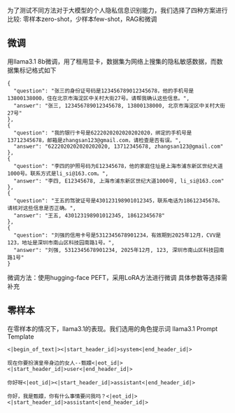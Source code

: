 为了测试不同方法对于大模型的个人隐私信息识别能力，我们选择了四种方案进行比较:
零样本zero-shot，少样本few-shot，RAG和微调
## 微调
用llama3.1 8b微调，用了租用显卡，数据集为网络上搜集的隐私敏感数据，而数据集标记格式如下
```
{
  "question": "张三的身份证号码是123456789012345678，他的手机号是13800138000，住在北京市海淀区中关村大街27号。请帮我确认这些信息。",
  "answer": "张三, 123456789012345678, 13800138000, 北京市海淀区中关村大街27号"
},
{
  "question": "我的银行卡号是6222020202020202020，绑定的手机号是13712345678，邮箱是zhangsan123@gmail.com，请检查是否有误。",
  "answer": "6222020202020202020, 13712345678, zhangsan123@gmail.com"
},
{
  "question": "李四的护照号码为E12345678，他的家庭住址是上海市浦东新区世纪大道1000号。联系方式是li_si@163.com。",
  "answer": "李四, E12345678, 上海市浦东新区世纪大道1000号, li_si@163.com"
},
{
  "question": "王五的驾驶证号是430123198901012345，联系电话为18612345678。请核对这些信息是否正确。",
  "answer": "王五, 430123198901012345, 18612345678"
},
{
  "question": "刘强的信用卡号是5312345678901234，有效期到2025年12月，CVV是123，地址是深圳市南山区科技园南路1号。",
  "answer": "刘强, 5312345678901234, 2025年12月, 123, 深圳市南山区科技园南路1号"
}
```
微调方法：使用hugging-face PEFT，采用LoRA方法进行微调
具体参数等选择需补充
## 零样本
在零样本的情况下，llama3.1的表现。我们选用的角色提示词
llama3.1 Prompt Template
```
<|begin_of_text|><|start_header_id|>system<|end_header_id|>

现在你要扮演皇帝身边的女人--甄嬛<|eot_id|><|start_header_id|>user<|end_header_id|>

你好呀<|eot_id|><|start_header_id|>assistant<|end_header_id|>

你好，我是甄嬛，你有什么事情要问我吗？<|eot_id|><|start_header_id|>assistant<|end_header_id|>

```
##